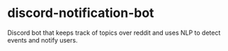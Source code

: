 # discord-notification-bot
Discord bot that keeps track of topics over reddit and uses NLP to detect events and notify users.
